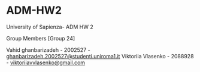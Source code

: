 # ADM-HW2
University of Sapienza- ADM HW 2 


Group Members [Group 24]

Vahid ghanbarizadeh - 2002527 - ghanbarizadeh.2002527@studenti.uniroma1.it 
Viktoriia Vlasenko - 2088928 - viktoriiavvlasenko@gmail.com
